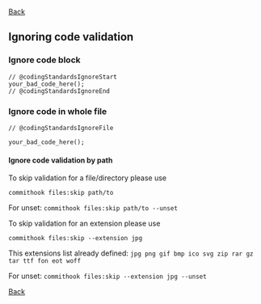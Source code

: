 [Back](../README.md)

## Ignoring code validation

### Ignore code block
```
// @codingStandardsIgnoreStart
your_bad_code_here();
// @codingStandardsIgnoreEnd
```

### Ignore code in whole file
```
// @codingStandardsIgnoreFile

your_bad_code_here();
```

#### Ignore code validation by path
To skip validation for a file/directory please use

`commithook files:skip path/to`

For unset:
`commithook files:skip path/to --unset`

To skip validation for an extension please use

`commithook files:skip --extension jpg`

This extensions list already defined:
`jpg png gif bmp ico svg zip rar gz tar ttf fon eot woff`

For unset:
`commithook files:skip --extension jpg --unset`

[Back](../README.md)


